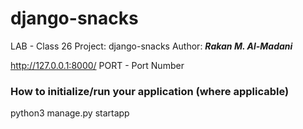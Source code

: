 # django-snacks

LAB - Class 26
Project: django-snacks
Author: ***Rakan M. Al-Madani***

http://127.0.0.1:8000/ PORT - Port Number

### How to initialize/run your application (where applicable)
 python3 manage.py startapp